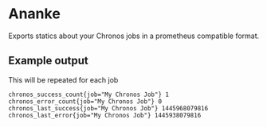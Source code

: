 # Ananke

Exports statics about your Chronos jobs in a prometheus compatible format.

## Example output

This will be repeated for each job

````
chronos_success_count{job="My Chronos Job"} 1
chronos_error_count{job="My Chronos Job"} 0
chronos_last_success{job="My Chronos Job"} 1445968079816
chronos_last_error{job="My Chronos Job"} 1445938079816
````
